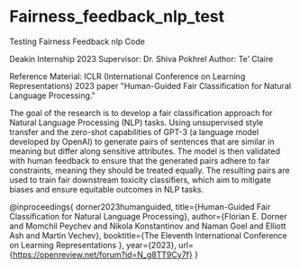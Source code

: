 # Fairness_feedback_nlp_test
Testing Fairness Feedback nlp Code

Deakin Internship 2023
Supervisor: Dr. Shiva Pokhrel
Author: Te’ Claire

Reference Material:
ICLR (International Conference on Learning Representations) 2023 paper "Human-Guided Fair Classification for Natural Language Processing." 

The goal of the research is to develop a fair classification approach for Natural Language Processing (NLP) tasks. Using unsupervised style transfer and the zero-shot capabilities of GPT-3 (a language model developed by OpenAI) to generate pairs of sentences that are similar in meaning but differ along sensitive attributes. The model is then validated with human feedback to ensure that the generated pairs adhere to fair constraints, meaning they should be treated equally. The resulting pairs are used to train fair downstream toxicity classifiers, which aim to mitigate biases and ensure equitable outcomes in NLP tasks.

@inproceedings{
dorner2023humanguided,
title={Human-Guided Fair Classification for Natural Language Processing},
author={Florian E. Dorner and Momchil Peychev and Nikola Konstantinov and Naman Goel and Elliott Ash and Martin Vechev},
booktitle={The Eleventh International Conference on Learning Representations },
year={2023},
url={https://openreview.net/forum?id=N_g8TT9Cy7f}
}
